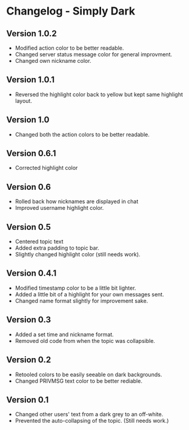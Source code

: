 Changelog - Simply Dark
===

## Version 1.0.2
* Modified action color to be better readable. 
* Changed server status message color for general improvment.
* Changed own nickname color.

## Version 1.0.1
* Reversed the highlight color back to yellow but kept same highlight layout.

## Version 1.0
* Changed both the action colors to be better readable.

## Version 0.6.1
* Corrected highlight color

## Version 0.6
* Rolled back how nicknames are displayed in chat
* Improved username highlight color. 

## Version 0.5
* Centered topic text
* Added extra padding to topic bar. 
* Slightly changed highlight color (still needs work).

## Version 0.4.1
* Modified timestamp color to be a little bit lighter. 
* Added a little bit of a highlight for your own messages sent.
* Changed name format slightly for improvement sake. 

## Version 0.3
* Added a set time and nickname format. 
* Removed old code from when the topic was collapsible. 

## Version 0.2
* Retooled colors to be easily seeable on dark backgrounds. 
* Changed PRIVMSG text color to be better rediable. 

## Version 0.1
* Changed other users' text from a dark grey to an off-white. 
* Prevented the auto-collapsing of the topic. (Still needs work.)